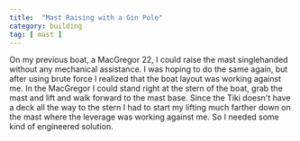 ```yaml
---
title:  "Mast Raising with a Gin Pole"
category: building
tag: [ mast ]
---
```


On my previous boat, a MacGregor 22, I could raise the mast singlehanded without any mechanical assistance. I was hoping to do the same again, but after using brute force I realized that the boat layout was working against me. In the MacGregor I could stand right at the stern of the boat, grab the mast and lift and walk forward to the mast base. Since the Tiki doesn't have a deck all the way to the stern I had to start my lifting much farther down on the mast where the leverage was working against me. So I needed some kind of engineered solution.
